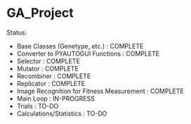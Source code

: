 # GA_Project

Status:
  - Base Classes (Genetype, etc.)             : COMPLETE
  - Converter to PYAUTOGUI Functions          : COMPLETE
  - Selector                                  : COMPLETE
  - Mutator                                   : COMPLETE
  - Recombiner                                : COMPLETE
  - Replicator                                : COMPLETE
  - Image Recognition for Fitness Measurement : COMPLETE
  - Main Loop                                 : IN-PROGRESS
  - Trials                                    : TO-DO
  - Calculations/Statistics                   : TO-DO
